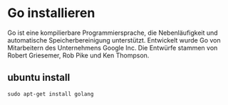 # Go installieren

Go ist eine kompilierbare Programmiersprache, die Nebenläufigkeit und automatische Speicherbereinigung unterstützt. Entwickelt wurde Go von Mitarbeitern des Unternehmens Google Inc. Die Entwürfe stammen von Robert Griesemer, Rob Pike und Ken Thompson. 

## ubuntu install
```
sudo apt-get install golang 
```
